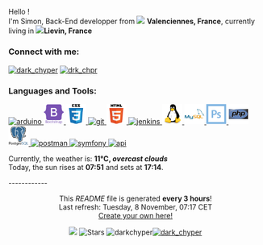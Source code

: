 <p>Hello !</br> I'm Simon, Back-End developper from <img src="https://cdn-icons-png.flaticon.com/512/197/197560.png" width="13"/> <b>Valenciennes, France</b>, currently living in <img src="https://cdn-icons-png.flaticon.com/512/197/197560.png" width="13"/><b>Lievin, France</b></p>

<h3 align="left">Connect with me:</h3>
<p align="left">
<a href="https://twitter.com/dark_chyper" target="blank"><img align="center" src="https://raw.githubusercontent.com/rahuldkjain/github-profile-readme-generator/master/src/images/icons/Social/twitter.svg" alt="dark_chyper" height="30" width="40" /></a>
<a href="https://instagram.com/drk_chpr" target="blank"><img align="center" src="https://raw.githubusercontent.com/rahuldkjain/github-profile-readme-generator/master/src/images/icons/Social/instagram.svg" alt="drk_chpr" height="30" width="40" /></a>
</p>

<h3 align="left">Languages and Tools:</h3>
<p align="left"> 
    <a href="https://www.arduino.cc/" target="_blank" rel="noreferrer"> <img src="https://cdn.worldvectorlogo.com/logos/arduino-1.svg" alt="arduino" width="40" height="40"/> </a>
    <a href="https://getbootstrap.com" target="_blank" rel="noreferrer"> <img src="https://raw.githubusercontent.com/devicons/devicon/master/icons/bootstrap/bootstrap-plain-wordmark.svg" alt="bootstrap" width="40" height="40"/> </a>
 <a href="https://www.w3schools.com/css/" target="_blank" rel="noreferrer"> <img src="https://raw.githubusercontent.com/devicons/devicon/master/icons/css3/css3-original-wordmark.svg" alt="css3" width="40" height="40"/> </a>
 <a href="https://git-scm.com/" target="_blank" rel="noreferrer"> <img src="https://www.vectorlogo.zone/logos/git-scm/git-scm-icon.svg" alt="git" width="40" height="40"/> </a>
 <a href="https://www.w3.org/html/" target="_blank" rel="noreferrer"> <img src="https://raw.githubusercontent.com/devicons/devicon/master/icons/html5/html5-original-wordmark.svg" alt="html5" width="40" height="40"/> </a>
 <a href="https://www.jenkins.io" target="_blank" rel="noreferrer"> <img src="https://www.vectorlogo.zone/logos/jenkins/jenkins-icon.svg" alt="jenkins" width="40" height="40"/> </a>
 <a href="https://www.linux.org/" target="_blank" rel="noreferrer"> <img src="https://raw.githubusercontent.com/devicons/devicon/master/icons/linux/linux-original.svg" alt="linux" width="40" height="40"/> </a>
 <a href="https://www.mysql.com/" target="_blank" rel="noreferrer"> <img src="https://raw.githubusercontent.com/devicons/devicon/master/icons/mysql/mysql-original-wordmark.svg" alt="mysql" width="40" height="40"/> </a>
 <a href="https://www.photoshop.com/en" target="_blank" rel="noreferrer"> <img src="https://raw.githubusercontent.com/devicons/devicon/master/icons/photoshop/photoshop-line.svg" alt="photoshop" width="40" height="40"/> </a>
 <a href="https://www.php.net" target="_blank" rel="noreferrer"> <img src="https://raw.githubusercontent.com/devicons/devicon/master/icons/php/php-original.svg" alt="php" width="40" height="40"/> </a>
 <a href="https://www.postgresql.org" target="_blank" rel="noreferrer"> <img src="https://raw.githubusercontent.com/devicons/devicon/master/icons/postgresql/postgresql-original-wordmark.svg" alt="postgresql" width="40" height="40"/> </a>
 <a href="https://postman.com" target="_blank" rel="noreferrer"> <img src="https://www.vectorlogo.zone/logos/getpostman/getpostman-icon.svg" alt="postman" width="40" height="40"/> </a>
 <a href="https://symfony.com" target="_blank" rel="noreferrer"> <img src="https://symfony.com/logos/symfony_black_03.svg" alt="symfony" width="40" height="40"/> </a>
 <a href="https://api-platform.com/" target="_blank" rel="noreferrer"><img alt="api" src="https://img.shields.io/badge/-API-2FC1C1?style=flat" /></a>
 </p>
Currently, the weather is: <b> 11°C, <i>overcast clouds</i></b>
</br>Today, the sun rises at <b>07:51</b> and sets at <b>17:14</b>.
</p>
------------
<p align="center">This <i>README</i> file is generated <b>every 3 hours</b>!</br>Last refresh: Tuesday, 8 November, 07:17 CET<br /><a href="https://medium.com/@th.guibert/how-to-create-a-self-updating-readme-md-for-your-github-profile-f8b05744ca91">Create your own here!</a></p>
<p align="center"><img src="https://github.com/DarkChyper/DarkChyper/workflows/README%20build/badge.svg" /> <img alt="Stars" src="https://img.shields.io/github/stars/DarkChyper/DarkChyper?style=flat-square&labelColor=343b41"/> <img src="https://komarev.com/ghpvc/?username=darkchyper&label=Profile%20views&color=0e75b6&style=flat" alt="darkchyper" /><a href="https://twitter.com/dark_chyper" target="blank"><img src="https://img.shields.io/twitter/follow/dark_chyper?logo=twitter&style=for-the-badge" alt="dark_chyper" /></a></p>
